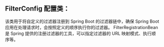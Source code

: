 

## FilterConfig 配置类：

该类用于将自定义的过滤器注册到 Spring Boot 的过滤器链中，确保 Spring Boot 应用在处理请求时，会按照定义的顺序执行你的过滤器。
FilterRegistrationBean 是 Spring 提供的注册过滤器的工具，可以指定过滤器的 URL 映射模式、执行顺序等。